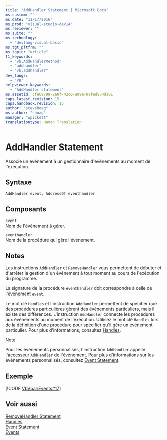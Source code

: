 ```yaml
---
title: "AddHandler Statement | Microsoft Docs"
ms.custom: ""
ms.date: "11/17/2016"
ms.prod: "visual-studio-dev14"
ms.reviewer: ""
ms.suite: ""
ms.technology: 
  - "devlang-visual-basic"
ms.tgt_pltfrm: ""
ms.topic: "article"
f1_keywords: 
  - "vb.AddHandlerMethod"
  - "addhandler"
  - "vb.addhandler"
dev_langs: 
  - "VB"
helpviewer_keywords: 
  - "AddHandler statement"
ms.assetid: cfe69799-2a0f-42c0-a99e-09fed954da01
caps.latest.revision: 15
caps.handback.revision: 15
author: "stevehoag"
ms.author: "shoag"
manager: "wpickett"
translationtype: Human Translation
---
```

# AddHandler Statement
Associe un événement à un gestionnaire d'événements au moment de l'exécution.  
  
## Syntaxe  
  
```  
AddHandler event, AddressOf eventhandler  
```  
  
## Composants  
 `event`  
 Nom de l'événement à gérer.  
  
 `eventhandler`  
 Nom de la procédure qui gère l'événement.  
  
## Notes  
 Les instructions `AddHandler` et `RemoveHandler` vous permettent de débuter et d'arrêter la gestion d'un événement à tout moment au cours de l'exécution du programme.  
  
 La signature de la procédure `eventhandler` doit correspondre à celle de l'événement `event`.  
  
 Le mot clé `Handles` et l'instruction `AddHandler` permettent de spécifier que des procédures particulières gèrent des événements particuliers, mais il existe des différences.  L'instruction `AddHandler` connecte les procédures aux événements au moment de l'exécution.  Utilisez le mot clé `Handles` lors de la définition d'une procédure pour spécifier qu'il gère un événement particulier.  Pour plus d'informations, consultez [Handles](../../../visual-basic/language-reference/statements/handles-clause.md).  
  
> [!NOTE]
>  Pour les événements personnalisés, l'instruction `AddHandler` appelle l'accesseur `AddHandler` de l'événement.  Pour plus d'informations sur les événements personnalisés, consultez [Event Statement](../../../visual-basic/language-reference/statements/event-statement.md).  
  
## Exemple  
 [!CODE [VbVbalrEvents#17](../CodeSnippet/VS_Snippets_VBCSharp/VbVbalrEvents#17)]  
  
## Voir aussi  
 [RemoveHandler Statement](../../../visual-basic/language-reference/statements/removehandler-statement.md)   
 [Handles](../../../visual-basic/language-reference/statements/handles-clause.md)   
 [Event Statement](../../../visual-basic/language-reference/statements/event-statement.md)   
 [Events](../../../visual-basic/programming-guide/language-features/events/events.md)